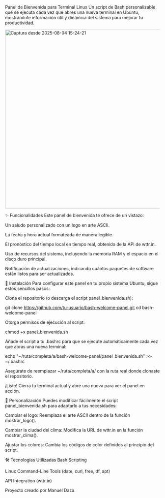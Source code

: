 Panel de Bienvenida para Terminal Linux
Un script de Bash personalizable que se ejecuta cada vez que abres una nueva terminal en Ubuntu, mostrándote información útil y dinámica del sistema para mejorar tu productividad.

<img width="816" height="581" alt="Captura desde 2025-08-04 15-24-21" src="https://github.com/user-attachments/assets/6bcc78ae-3a39-4b7b-80ec-176af2e26c52" />


✨ Funcionalidades
Este panel de bienvenida te ofrece de un vistazo:

Un saludo personalizado con un logo en arte ASCII.

La fecha y hora actual formateada de manera legible.

El pronóstico del tiempo local en tiempo real, obtenido de la API de wttr.in.

Uso de recursos del sistema, incluyendo la memoria RAM y el espacio en el disco duro principal.

Notificación de actualizaciones, indicando cuántos paquetes de software están listos para ser actualizados.

🚀 Instalación
Para configurar este panel en tu propio sistema Ubuntu, sigue estos sencillos pasos:

Clona el repositorio (o descarga el script panel_bienvenida.sh):

git clone https://github.com/tu-usuario/bash-welcome-panel.git
cd bash-welcome-panel

Otorga permisos de ejecución al script:

chmod +x panel_bienvenida.sh

Añade el script a tu .bashrc para que se ejecute automáticamente cada vez que abras una nueva terminal:

echo "~/ruta/completa/a/bash-welcome-panel/panel_bienvenida.sh" >> ~/.bashrc

Asegúrate de reemplazar ~/ruta/completa/a/ con la ruta real donde clonaste el repositorio.

¡Listo! Cierra tu terminal actual y abre una nueva para ver el panel en acción.

🔧 Personalización
Puedes modificar fácilmente el script panel_bienvenida.sh para adaptarlo a tus necesidades:

Cambiar el logo: Reemplaza el arte ASCII dentro de la función mostrar_logo().

Cambiar la ciudad del clima: Modifica la URL de wttr.in en la función mostrar_clima().

Ajustar los colores: Cambia los códigos de color definidos al principio del script.

🛠️ Tecnologías Utilizadas
Bash Scripting

Linux Command-Line Tools (date, curl, free, df, apt)

API Integration (wttr.in)

Proyecto creado por Manuel Daza.

